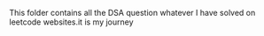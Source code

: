 This folder contains all the DSA question whatever I have solved on leetcode websites.it is my journey
